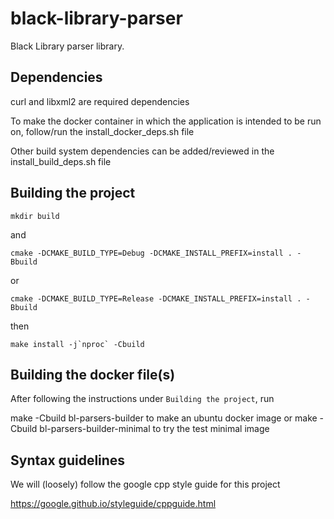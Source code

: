 # black-library-parser
Black Library parser library. 

## Dependencies
curl and libxml2 are required dependencies

To make the docker container in which the application is intended to be run on, follow/run the install_docker_deps.sh file

Other build system dependencies can be added/reviewed in the install_build_deps.sh file

## Building the project
```mkdir build```

and

```cmake -DCMAKE_BUILD_TYPE=Debug -DCMAKE_INSTALL_PREFIX=install . -Bbuild```

or

```cmake -DCMAKE_BUILD_TYPE=Release -DCMAKE_INSTALL_PREFIX=install . -Bbuild```

then

```make install -j`nproc` -Cbuild```

## Building the docker file(s)

After following the instructions under `Building the project`, run

make -Cbuild bl-parsers-builder to make an ubuntu docker image or make -Cbuild bl-parsers-builder-minimal to try the test minimal image

## Syntax guidelines

We will (loosely) follow the google cpp style guide for this project

https://google.github.io/styleguide/cppguide.html